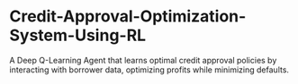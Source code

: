 # Credit-Approval-Optimization-System-Using-RL
A Deep Q-Learning Agent that learns optimal credit approval policies by interacting with borrower data, optimizing profits while minimizing defaults.
